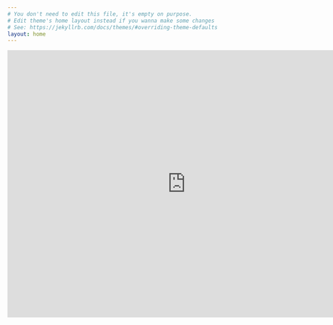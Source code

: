 ```yaml
---
# You don't need to edit this file, it's empty on purpose.
# Edit theme's home layout instead if you wanna make some changes
# See: https://jekyllrb.com/docs/themes/#overriding-theme-defaults
layout: home
---
```


<center><iframe src="https://player.vimeo.com/video/204693315?color=ff9933&byline=0" width="800" height="600" frameborder="0" webkitallowfullscreen mozallowfullscreen allowfullscreen></iframe></center>
